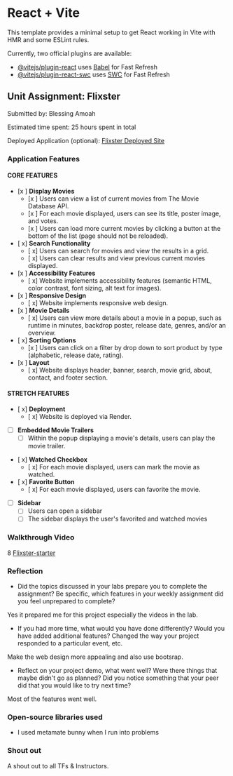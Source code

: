 # React + Vite

This template provides a minimal setup to get React working in Vite with HMR and some ESLint rules.

Currently, two official plugins are available:

- [@vitejs/plugin-react](https://github.com/vitejs/vite-plugin-react/blob/main/packages/plugin-react/README.md) uses [Babel](https://babeljs.io/) for Fast Refresh
- [@vitejs/plugin-react-swc](https://github.com/vitejs/vite-plugin-react-swc) uses [SWC](https://swc.rs/) for Fast Refresh





## Unit Assignment: Flixster

Submitted by: Blessing Amoah

Estimated time spent: 25 hours spent in total

Deployed Application (optional): [Flixster Deployed Site](https://flixster-starter-054h.onrender.com)

### Application Features

#### CORE FEATURES


- [x ] **Display Movies**
  - [x ] Users can view a list of current movies from The Movie Database API.
  - [x ] For each movie displayed, users can see its title, poster image, and votes.
  - [x ] Users can load more current movies by clicking a button at the bottom of the list (page should not be reloaded).
- [ x] **Search Functionality**
  - [ x] Users can search for movies and view the results in a grid.
  - [ x] Users can clear results and view previous current movies displayed.
- [x ] **Accessibility Features**
  - [ x] Website implements accessibility features (semantic HTML, color contrast, font sizing, alt text for images).
- [x ] **Responsive Design**
  - [ x] Website implements responsive web design.
- [x ] **Movie Details**
  - [ x] Users can view more details about a movie in a popup, such as runtime in minutes, backdrop poster, release date, genres, and/or an overview.
- [ x] **Sorting Options**
  - [x ] Users can click on a filter by drop down to sort product by type (alphabetic, release date, rating).
- [x ] **Layout**
  - [ x] Website displays header, banner, search, movie grid, about, contact, and footer section.

#### STRETCH FEATURES

- [ x] **Deployment**
  - [ x] Website is deployed via Render.
- [ ] **Embedded Movie Trailers**
  - [ ] Within the popup displaying a movie's details, users can play the movie trailer.
- [ x] **Watched Checkbox**
  - [ x] For each movie displayed, users can mark the movie as watched.
- [ x] **Favorite Button**
  - [ x] For each movie displayed, users can favorite the movie.
- [ ] **Sidebar**
  - [ ] Users can open a sidebar
  - [ ] The sidebar displays the user's favorited and watched movies

### Walkthrough Video
8
[Flixster-starter](https://www.loom.com/share/fd4b7096294a4fdab97a86c21b14df95?sid=9bc3e912-05ca-46ba-9450-993084432d29)

### Reflection

* Did the topics discussed in your labs prepare you to complete the assignment? Be specific, which features in your weekly assignment did you feel unprepared to complete?

Yes it prepared me for this project especially the videos in the lab.

* If you had more time, what would you have done differently? Would you have added additional features? Changed the way your project responded to a particular event, etc.

Make the web design more appealing and also use bootsrap.

* Reflect on your project demo, what went well? Were there things that maybe didn't go as planned? Did you notice something that your peer did that you would like to try next time?

Most of the features went well.

### Open-source libraries used

- I used metamate bunny when I run into problems

### Shout out

A shout out to all TFs & Instructors.
